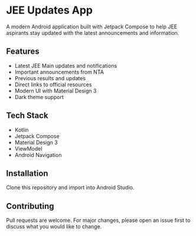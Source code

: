 # JEE Updates App

A modern Android application built with Jetpack Compose to help JEE aspirants stay updated with the latest announcements and information.

## Features

- Latest JEE Main updates and notifications
- Important announcements from NTA
- Previous results and updates
- Direct links to official resources
- Modern UI with Material Design 3
- Dark theme support

## Tech Stack

- Kotlin
- Jetpack Compose
- Material Design 3
- ViewModel
- Android Navigation

## Installation

Clone this repository and import into Android Studio.

## Contributing

Pull requests are welcome. For major changes, please open an issue first to discuss what you would like to change.